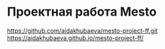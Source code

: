 # Проектная работа Mesto
https://github.com/aidakhubaeva/mesto-project-ff.git
https://aidakhubaeva.github.io/mesto-project-ff/
